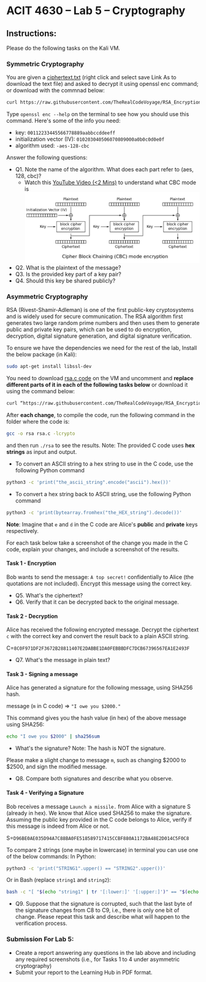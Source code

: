 # ACIT 4630 – Lab 5 – Cryptography

## Instructions: 
Please do the following tasks on the Kali VM. 

### Symmetric Cryptography 
You are given a [ciphertext.txt](files/ciphertext.txt) (right click and select save Link As to download the text file) and asked to decrypt it using openssl enc command; or download with the commnad below:

```sh 
curl https://raw.githubusercontent.com/TheRealCodeVoyage/RSA_Encryption_Decryption_Lab/refs/heads/main/ciphertext.txt > ciphertext.txt
```
Type `openssl enc --help` on the terminal to see how you should use this command. Here's some of the info you need: 
- key: `00112233445566778889aabbccddeeff` 
- initialization vector (IV): `010203040506070809000a0b0c0d0e0f` 
- algorithm used: `-aes-128-cbc` 

Answer the following questions:
- Q1. Note the name of the algorithm. What does each part refer to (aes, 128, cbc)?
    - Watch this [YouTube Video (<2 Mins)](https://www.youtube.com/watch?v=0D7OwYp6ZEc) to understand what CBC mode is 
    ![CBC Mode Encryption](../images/lab5-fig-1.png)
- Q2. What is the plaintext of the message?
- Q3. Is the provided key part of a key pair?
- Q4. Should this key be shared publicly?

### Asymmetric Cryptography 
RSA (Rivest-Shamir-Adleman) is one of the first public-key cryptosystems and is widely used for secure communication. The RSA algorithm first generates two large random prime numbers and then uses them to generate public and private key pairs, which can be used to do encryption, decryption, digital signature generation, and digital signature verification.

To ensure we have the dependencies we need for the rest of the lab, Install the below package (in Kali):

```sh
sudo apt-get install libssl-dev
```
You need to download [rsa.c code](../files/rsa.c) on the VM and uncomment and **replace different parts of it in each of the following tasks below** or download it using the command below:

```sh
curl “https://raw.githubusercontent.com/TheRealCodeVoyage/RSA_Encryption_Decryption_Lab/refs/heads/main/rsa.c” > rsa.c
```

After **each change**, to compile the code, run the following command in the folder where the code is: 

```sh
gcc -o rsa rsa.c -lcrypto
```

and then run `./rsa` to see the results. 
Note: The provided C code uses **hex strings** as input and output.
- To convert an ASCII string to a hex string to use in the C code, use the following Python command

```sh
python3 -c 'print("the_ascii_string".encode("ascii").hex())'
```

- To convert a hex string back to ASCII string, use the following Python command

```sh
python3 -c 'print(bytearray.fromhex("the_HEX_string").decode())' 
```

**Note**: Imagine that  `e`  and  `d`  in the C code are Alice's **public** and **private** keys respectively. 

For each task below take a screenshot of the change you made in the C code, explain your changes, and include a screenshot of the results.

#### Task 1 - Encryption 
Bob wants to send the message: `A top secret!` confidentially to Alice (the quotations are not included). Encrypt this message using the correct key. 
- Q5. What's the ciphertext? 
- Q6. Verify that it can be decrypted back to the original message. 

#### Task 2 - Decryption 
Alice has received the following encrypted message. Decrypt the ciphertext `c` with the correct key and convert the result back to a plain ASCII string.


C=`8C0F971DF2F3672B28811407E2DABBE1DA0FEBBBDFC7DCB67396567EA1E2493F` 

- Q7. What's the message in plain text?

#### Task 3 - Signing a message
Alice has generated a signature for the following message, using SHA256 hash. 


message (`m` in C code) => `"I owe you $2000."`

This command gives you the hash value (in hex) of the above message using SHA256:

```sh
echo "I owe you $2000" | sha256sum 
```

- What's the signature? Note: The hash is NOT the signature.

Please make a slight change to message `m`, such as changing $2000 to $2500, and sign the modified message.

- Q8. Compare both signatures and describe what you observe. 

#### Task 4 - Verifying a Signature 
Bob receives a message `Launch a missile.` from Alice with a signature S (already in hex). We know that Alice used SHA256 to make the signature. Assuming the public key provided in the C code belongs to Alice, verify if this message is indeed from Alice or not. 

S=`D96BE0AE035D94A7C88BA0FE518589717415CCBF880A1172BA48E2D014C5F0C8`

To compare 2 strings (one maybe in lowercase) in terminal you can use one of the below commands:
In Python:

```sh
python3 -c 'print("STRING1".upper() == "STRING2".upper())'
```

Or in Bash (replace `string1` and `string2`):

```sh
bash -c "[ "$(echo "string1" | tr '[:lower:]' '[:upper:]')" == "$(echo "string2" | tr '[:lower:]' '[:upper:]')" ] && echo "Match" || echo "No Match""
```
- Q9. Suppose that the signature is corrupted, such that the last byte of the signature changes from C8 to C9, i.e., there is only one bit of change. Please repeat this task and describe what will happen to the verification process. 


### Submission For Lab 5: 
- Create a report answering any questions in the lab above and including any required screenshots (i.e., for Tasks 1 to 4 under asymmetric cryptography)
- Submit your report to the Learning Hub in PDF format. 

